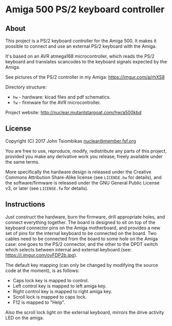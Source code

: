 Amiga 500 PS/2 keyboard controller
==================================

About
-----
This project is a PS/2 keyboard controller for the Amiga 500. It makes it
possible to connect and use an external PS/2 keyboard with the Amiga.

It's based on an AVR atmega168 microcontroller, which reads the PS/2 keyboard
and translates scancodes to the keyboard signals expected by the Amiga.

See pictures of the PS/2 controller in my Amiga: https://imgur.com/a/rhXS8

Directory structure:

  * `hw` - hardware: kicad files and pdf schematics.
  * `fw` - firmware for the AVR microcontroller.

Project website: http://nuclear.mutantstargoat.com/hw/a500kbd

License
-------
Copyright (C) 2017 John Tsiombikas <nuclear@member.fsf.org>

You are free to use, reproduce, modify, redistribute any parts of this project,
provided you make any derivative work you release, freely available under the
same terms.

More specifically the hardware design is released under the Creative Commons
Attribution Share-Alike license (see `LICENSE.hw` for details), and the
software/firmware is released under the GNU General Public License v3, or later
(see `LICENSE.fw` for details).

Instructions
------------
Just construct the hardware, burn the firmware, drill appropriate holes, and
connect everything together. The board is designed to sit on top of the keyboard
connector pins on the Amiga motherboard, and provides a new set of pins for the
internal keyboard to be connected on the board. Two cables need to be connected
from the board to some hole on the Amiga case: one goes to the PS/2 connector,
and the other to the DPDT switch which selects between internal and external
keyboard (see: https://i.imgur.com/ovFDP2b.jpg).

The default key mapping (can only be changed by modifying the source code at the
moment), is as follows:

  * Caps lock key is mapped to control.
  * Left control key is mapped to left amiga key.
  * Right control key is mapped to right amiga key.
  * Scroll lock is mapped to caps lock.
  * F12 is mapped to "Help".

Also the scroll lock light on the external keyboard, mirrors the drive activity
LED on the amiga.
